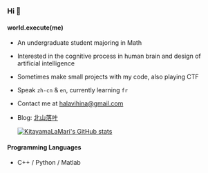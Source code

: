 ### Hi 👋

#### world.execute(me)

- An undergraduate student majoring in Math

- Interested in the cognitive process in human brain and design of artificial intelligence

- Sometimes make small projects with my code, also playing CTF

- Speak ``zh-cn`` & `en`, currently learning `fr`

- Contact me at halavihina@gmail.com 

- Blog: [北山落叶](https://kitayamalamari.netlify.app/)
  
  [![KitayamaLaMari's GitHub stats](https://github-readme-stats.vercel.app/api?username=KitayamaLaMari)](https://github.com/anuraghazra/github-readme-stats)

#### Programming Languages

- C++ / Python / Matlab
